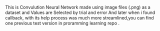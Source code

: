 This is Convulution Neural Network made using image files (.png) as a dataset 
and Values are Selected by trial and error And later when i found callback,
with its help process was much more streamlined,you can find one previous test version in proramming learning repo .
